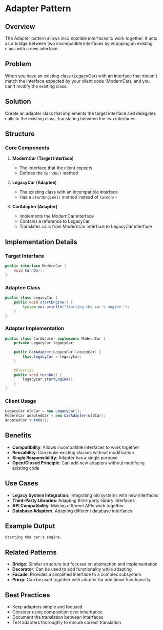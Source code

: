 # Adapter Pattern

## Overview
The Adapter pattern allows incompatible interfaces to work together. It acts as a bridge between two incompatible interfaces by wrapping an existing class with a new interface.

## Problem
When you have an existing class (LegacyCar) with an interface that doesn't match the interface expected by your client code (ModernCar), and you can't modify the existing class.

## Solution
Create an adapter class that implements the target interface and delegates calls to the existing class, translating between the two interfaces.

## Structure

### Core Components

1. **ModernCar (Target Interface)**
   - The interface that the client expects
   - Defines the `turnOn()` method

2. **LegacyCar (Adaptee)**
   - The existing class with an incompatible interface
   - Has a `startEngine()` method instead of `turnOn()`

3. **CarAdapter (Adapter)**
   - Implements the ModernCar interface
   - Contains a reference to LegacyCar
   - Translates calls from ModernCar interface to LegacyCar interface

## Implementation Details

### Target Interface
```java
public interface ModernCar {
    void turnOn();
}
```

### Adaptee Class
```java
public class LegacyCar {
    public void startEngine() {
        System.out.println("Starting the car's engine.");
    }
}
```

### Adapter Implementation
```java
public class CarAdapter implements ModernCar {
    private LegacyCar legacyCar;
    
    public CarAdapter(LegacyCar legacyCar) {
        this.legacyCar = legacyCar;
    }
    
    @Override
    public void turnOn() {
        legacyCar.startEngine();
    }
}
```

### Client Usage
```java
LegacyCar oldCar = new LegacyCar();
ModernCar adaptedCar = new CarAdapter(oldCar);
adaptedCar.turnOn();
```

## Benefits
- **Compatibility**: Allows incompatible interfaces to work together
- **Reusability**: Can reuse existing classes without modification
- **Single Responsibility**: Adapter has a single purpose
- **Open/Closed Principle**: Can add new adapters without modifying existing code

## Use Cases
- **Legacy System Integration**: Integrating old systems with new interfaces
- **Third-Party Libraries**: Adapting third-party library interfaces
- **API Compatibility**: Making different APIs work together
- **Database Adapters**: Adapting different database interfaces

## Example Output
```
Starting the car's engine.
```

## Related Patterns
- **Bridge**: Similar structure but focuses on abstraction and implementation
- **Decorator**: Can be used to add functionality while adapting
- **Facade**: Provides a simplified interface to a complex subsystem
- **Proxy**: Can be used together with adapter for additional functionality

## Best Practices
- Keep adapters simple and focused
- Consider using composition over inheritance
- Document the translation between interfaces
- Test adapters thoroughly to ensure correct translation 